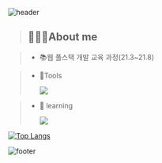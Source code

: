 
![header](https://capsule-render.vercel.app/api?type=waving&color=auto&height=150&section=header&text=jung%20eun👋&fontSize=55&fontColor=#060606)


>## 👩🏻‍💻About me

>+ 📚웹 풀스택 개발 교육 과정(21.3~21.8)

>+ 🔨Tools
>
>   <img src="https://img.shields.io/badge/github-181717?style=for-the-badge&logo=github&logoColor=white"> 

>+ 🌱 learning 
>
>    <img src="https://img.shields.io/badge/vue.js-4FC08D?style=for-the-badge&logo=Vue.js&logoColor=black"> 


[![Top Langs](https://github-readme-stats.vercel.app/api/top-langs/?username=jungeun8&layout=compact)](https://github.com/anuraghazra/github-readme-stats)

![footer](https://capsule-render.vercel.app/api?type=soft&section=footer&height=30&color=auto)

<!-- [![Top Langs](https://github-readme-stats.vercel.app/api/top-langs/?username=jungeun8)](https://github.com/anuraghazra/github-readme-stats)
 -->
